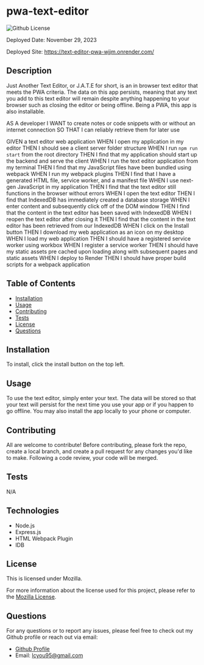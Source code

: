 # pwa-text-editor
![Github License](https://img.shields.io/badge/License-Mozilla-yellow.svg)

 Deployed Date: November 29, 2023

 Deployed Site: https://text-editor-pwa-wjjm.onrender.com/

  ## Description

  Just Another Text Editor, or J.A.T.E for short, is an in browser text editor that meets the PWA criteria. The data on this app persists, meaning that any text you add to this text editor will remain despite anything happening to your browser such as closing the editor or being offline. Being a PWA, this app is also installable.

  AS A developer
  I WANT to create notes or code snippets with or without an internet connection
  SO THAT I can reliably retrieve them for later use

  GIVEN a text editor web application
  WHEN I open my application in my editor
  THEN I should see a client server folder structure
  WHEN I run `npm run start` from the root directory
  THEN I find that my application should start up the backend and serve the client
  WHEN I run the text editor application from my terminal
  THEN I find that my JavaScript files have been bundled using webpack
  WHEN I run my webpack plugins
  THEN I find that I have a generated HTML file, service worker, and a manifest file
  WHEN I use next-gen JavaScript in my application
  THEN I find that the text editor still functions in the browser without errors
  WHEN I open the text editor
  THEN I find that IndexedDB has immediately created a database storage
  WHEN I enter content and subsequently click off of the DOM window
  THEN I find that the content in the text editor has been saved with IndexedDB
  WHEN I reopen the text editor after closing it
  THEN I find that the content in the text editor has been retrieved from our IndexedDB
  WHEN I click on the Install button
  THEN I download my web application as an icon on my desktop
  WHEN I load my web application
  THEN I should have a registered service worker using workbox
  WHEN I register a service worker
  THEN I should have my static assets pre cached upon loading along with subsequent pages and static assets
  WHEN I deploy to Render
  THEN I should have proper build scripts for a webpack application

  ## Table of Contents

  - [Installation](#installation)
  - [Usage](#usage)
  - [Contributing](#contributing)
  - [Tests](#tests)
  - [License](#license)
  - [Questions](#questions)

  ## Installation

  To install, click the install button on the top left.

  ## Usage

  To use the text editor, simply enter your text. The data will be stored so that your text will persist for the next time you use your app or if you happen to go offline. You may also install the app locally to your phone or computer.

  ## Contributing

  All are welcome to contribute! Before contributing, please fork the repo, create a local branch, and create a pull request for any changes you'd like to make. Following a code review, your code will be merged.

  ## Tests

  N/A

  ## Technologies

  - Node.js
  - Express.js
  - HTML Webpack Plugin
  - IDB
  
  ## License
  
  This is licensed under Mozilla.

  For more information about the license used for this project, please refer to the
  [Mozilla License](https://choosealicense.com/licenses/mozilla/).


  ## Questions

  For any questions or to report any issues, please feel free to check out my Github profile or reach out via email:
  - [Github Profile](https://github.com/libbyou)
  - Email: <lcyou95@gmail.com>